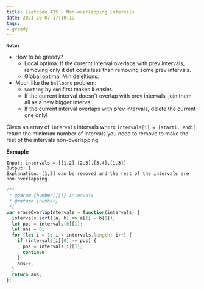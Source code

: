 ```yaml
---
title: Leetcode 435 - Non-overlapping intervals
date: 2021-10-07 17:10:19
tags:
- greedy
---
```

**`Note:`**
- How to be greedy?
  - Local optima: If the curernt interval overlaps with prev intervals, removing only it def costs less than removing some prev intervals.
  - Global optima: Min deleltions.
- Much like the `balloons` problem:
  - `Sorting` by `end` first makes it easier.
  - If the current interval doesn't overlap with prev intervals, join them all as a new bigger interval.
  - If the current interval overlaps with prev intervals, delete the current one only! 

Given an array of `intervals` intervals where `intervals[i] = [starti, endi]`, return the minimum number of intervals you need to remove to make the rest of the intervals non-overlapping.

**Exmaple**
```
Input: intervals = [[1,2],[2,3],[3,4],[1,3]]
Output: 1
Explanation: [1,3] can be removed and the rest of the intervals are non-overlapping.
```

```javascript
/**
 * @param {number[][]} intervals
 * @return {number}
 */
var eraseOverlapIntervals = function(intervals) {
  intervals.sort((a, b) => a[1] - b[1]);
  let pos = intervals[0][1];
  let ans = 0;
  for (let i = 1; i < intervals.length; i++) {
    if (intervals[i][0] >= pos) {
      pos = intervals[i][1];
      continue;
    }
    ans++;
  }
  return ans;
};
```

